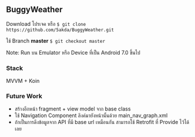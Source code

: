 ## BuggyWeather

Download โปรเจค หรือ `$ git clone https://github.com/5akda/BuggyWeather.git`

ใช้ Branch **master** `$ git checkout master`

Note: Run บน Emulator หรือ Device ที่เป็น Android 7.0 ขึ้นไป


### Stack
MVVM + Koin

### Future Work
- สร้างอีกหน้า fragment + view model จาก base class
- ใช้ Navigation Component ลิงค์มายังหน้านั้นด้วย main_nav_graph.xml
- ถ้าเป็นการดึงข้อมูลจาก API ที่มี base url เหมือนกัน สามารถใช้ Retrofit ที่ Provide ไว้ได้เลย

